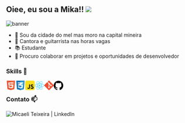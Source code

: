 
<h2> Oiee, eu sou a Mika!!  <img src="https://media.giphy.com/media/mGcNjsfWAjY5AEZNw6/giphy.gif" width="50"></h2>


![banner](https://user-images.githubusercontent.com/67610045/180103893-be037387-1f76-4555-9078-03b5776662d6.jpg)


 - 🌱 Sou da cidade do mel mas moro na capital mineira
 - 🎸 Cantora e guitarrista nas horas vagas
 - 📚 Estudante 
 - 🤝 Procuro colaborar em projetos e oportunidades de desenvolvedor


### Skills 🎯

<img align="left" alt="HTML5" width="26px" src="https://github.com/micaeliteixeira/micaeliteixeira/blob/master/icons/html5.png" />
<img align="left" alt="CSS3" width="26px" src="https://github.com/micaeliteixeira/micaeliteixeira/blob/master/icons/css3.png" />
<img align="left" alt="JavaScript" width="26px" src="https://github.com/micaeliteixeira/micaeliteixeira/blob/master/icons/javascript.png" />
<img align="left" alt="React" width="26px" src="https://github.com/micaeliteixeira/micaeliteixeira/blob/master/icons/react.png" />
<img align="left" alt="Git" width="26px" src="https://github.com/micaeliteixeira/micaeliteixeira/blob/master/icons/git.png" />
<img align="left" alt="GitHub" width="26px" src="https://github.com/micaeliteixeira/micaeliteixeira/blob/master/icons/github.png" />

<br/>

### Contato 📫 

[<img align="left" alt="Micaeli Teixeira | LinkedIn"   src="https://img.shields.io/badge/LinkedIn-0077B5?style=for-the-badge&logo=linkedin&logoColor=white" />](https://www.linkedin.com/in/micaeli-teixeira/)

